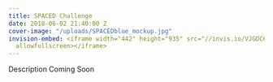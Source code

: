 ```yaml
---
title: SPACED Challenge
date: 2018-06-02 21:40:00 Z
cover-image: "/uploads/SPACEDblue_mockup.jpg"
invision-embed: <iframe width="442" height="935" src="//invis.io/VJGDC6456SR" frameborder="0"
  allowfullscreen></iframe>
---
```


Description Coming Soon